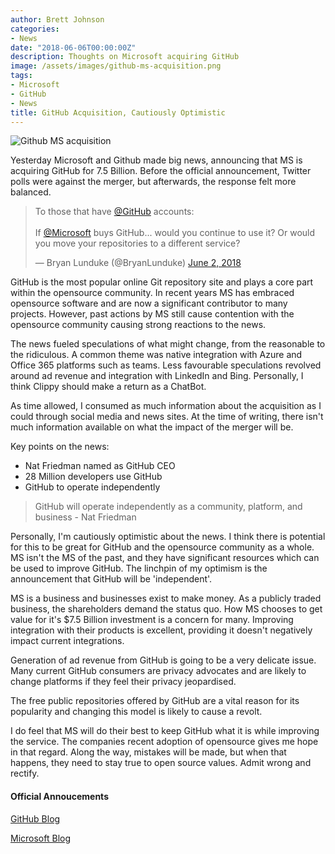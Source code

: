 ```yaml
---
author: Brett Johnson
categories:
- News
date: "2018-06-06T00:00:00Z"
description: Thoughts on Microsoft acquiring GitHub
image: /assets/images/github-ms-acquisition.png
tags:
- Microsoft
- GitHub
- News
title: GitHub Acquisition, Cautiously Optimistic
---
```


![Github MS acquisition](/assets/images/github-ms-acquisition.png)

Yesterday Microsoft and Github made big news, announcing that MS is acquiring GitHub for 7.5 Billion. Before the official announcement, Twitter polls were against the merger, but afterwards, the response felt more balanced.

<blockquote class="twitter-tweet" data-lang="en"><p lang="en" dir="ltr">To those that have <a href="https://twitter.com/github?ref_src=twsrc%5Etfw">@GitHub</a> accounts:<br><br>If <a href="https://twitter.com/Microsoft?ref_src=twsrc%5Etfw">@Microsoft</a> buys GitHub... would you continue to use it?  Or would you move your repositories to a different service?</p>&mdash; Bryan Lunduke (@BryanLunduke) <a href="https://twitter.com/BryanLunduke/status/1002948337920720897?ref_src=twsrc%5Etfw">June 2, 2018</a></blockquote>
<script async src="https://platform.twitter.com/widgets.js" charset="utf-8"></script>


GitHub is the most popular online Git repository site and plays a core part within the opensource community. In recent years MS has embraced opensource software and are now a significant contributor to many projects. However, past actions by MS still cause contention with the opensource community causing strong reactions to the news.

The news fueled speculations of what might change, from the reasonable to the ridiculous. A common theme was native integration with Azure and Office 365 platforms such as teams. Less favourable speculations revolved around ad revenue and integration with LinkedIn and Bing. Personally, I think Clippy should make a return as a ChatBot.

As time allowed, I consumed as much information about the acquisition as I could through social media and news sites. At the time of writing, there isn't much information available on what the impact of the merger will be.

Key points on the news:
* Nat Friedman named as GitHub CEO
* 28 Million developers use GitHub
* GitHub to operate independently

> GitHub will operate independently as a community, platform, and business - Nat Friedman

Personally, I'm cautiously optimistic about the news. I think there is potential for this to be great for GitHub and the opensource community as a whole. MS isn't the MS of the past, and they have significant resources which can be used to improve GitHub. The linchpin of my optimism is the announcement that GitHub will be 'independent'.

MS is a business and businesses exist to make money. As a publicly traded business, the shareholders demand the status quo. How MS chooses to get value for it's $7.5 Billion investment is a concern for many. Improving integration with their products is excellent, providing it doesn't negatively impact current integrations.

Generation of ad revenue from GitHub is going to be a very delicate issue. Many current GitHub consumers are privacy advocates and are likely to change platforms if they feel their privacy jeopardised.

The free public repositories offered by GitHub are a vital reason for its popularity and changing this model is likely to cause a revolt.

I do feel that MS will do their best to keep GitHub what it is while improving the service. The companies recent adoption of opensource gives me hope in that regard. Along the way, mistakes will be made, but when that happens, they need to stay true to open source values. Admit wrong and rectify. 

#### Official Annoucements
[GitHub Blog](https://blog.github.com/2018-06-04-github-microsoft/)

[Microsoft Blog](https://blogs.microsoft.com/blog/2018/06/04/microsoft-github-empowering-developers/)
